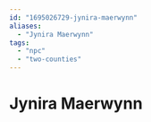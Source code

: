 ```yaml
---
id: "1695026729-jynira-maerwynn"
aliases:
  - "Jynira Maerwynn"
tags:
  - "npc"
  - "two-counties"
---
```


# Jynira Maerwynn
